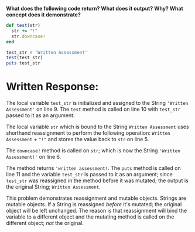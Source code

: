 **What does the following code return? What does it output? Why? What concept does it demonstrate?**

```ruby
def test(str)
  str += "!"
  str.downcase!
end

test_str = 'Written Assessment'
test(test_str)
puts test_str
```
# Written Response:

The local variable `test_str` is initialized and assigned to the String `'Written Assessment'` on line 9. The `test` method is called on line 10 with `test_str` passed to it as an argument.

The local variable `str` which is bound to the String `Written Assessment` uses shorthand reassignment to perform the following operation: `Written Assessment` + `"!"` and stores the value back to `str` on line 5.

The `downcase!` method is called on `str`; which is now the String `'Written Assessment!'` on line 6.

The method returns `'written assessment!`. The `puts` method is called on line 11 and the variable `test_str` is passed to it as an argument; since `test_str` was reassigned in the method before it was mutated; the output is the original String; `Written Assessment`.

This problem demonstrates reassignment and mutable objects. Strings are mutable objects. If a String is reassigned *before* it's mutated; the original object will be left unchanged. The reason is that reassignment will bind the variable to a different object and the mutating method is called on the different object; *not* the original.

